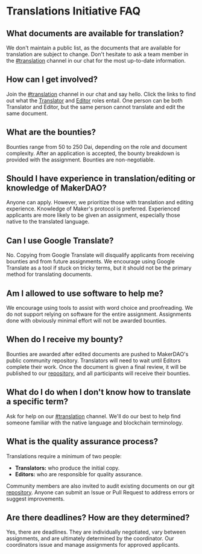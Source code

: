 # Translations Initiative FAQ

## What documents are available for translation?

We don't maintain a public list, as the documents that are available for translation are subject to change. Don't hesitate to ask a team member in the [#translation](https://chat.makerdao.com/channel/translation) channel in our chat for the most up-to-date information.

## How can I get involved?

Join the [#translation](https://chat.makerdao.com/channel/translation) channel in our chat and say hello. Click the links to find out what the [Translator](./translators-quick-start-guide.md) and [Editor](./editor-quick-start-guide.md) roles entail. One person can be both Translator and Editor, but the same person cannot translate and edit the same document.

## What are the bounties?

Bounties range from 50 to 250 Dai, depending on the role and document complexity. After an application is accepted, the bounty breakdown is provided with the assignment. Bounties are non-negotiable.

## Should I have experience in translation/editing or knowledge of MakerDAO?

Anyone can apply. However, we prioritize those with translation and editing experience. Knowledge of Maker's protocol is preferred. Experienced applicants are more likely to be given an assignment, especially those native to the translated language.

## Can I use Google Translate?

No. Copying from Google Translate will disqualify applicants from receiving bounties and from future assignments. We encourage using Google Translate as a tool if stuck on tricky terms, but it should not be the primary method for translating documents.

## Am I allowed to use software to help me?

We encourage using tools to assist with word choice and proofreading. We do not support relying on software for the entire assignment. Assignments done with obviously minimal effort will not be awarded bounties.

## When do I receive my bounty?

Bounties are awarded after edited documents are pushed to MakerDAO's public community repository. Translators will need to wait until Editors complete their work. Once the document is given a final review, it will be published to our [repository](https://github.com/makerdao/community), and all participants will receive their bounties.

## What do I do when I don't know how to translate a specific term?

Ask for help on our [#translation](https://chat.makerdao.com/channel/translation) channel. We'll do our best to help find someone familiar with the native language and blockchain terminology.

## What is the quality assurance process?

Translations require a minimum of two people:

- **Translators:** who produce the initial copy.
- **Editors:** who are responsible for quality assurance.

Community members are also invited to audit existing documents on our git [repository](https://github.com/makerdao/community). Anyone can submit an Issue or Pull Request to address errors or suggest improvements.

## Are there deadlines? How are they determined?

Yes, there are deadlines. They are individually negotiated, vary between assignments, and are ultimately determined by the coordinator. Our coordinators issue and manage assignments for approved applicants.
